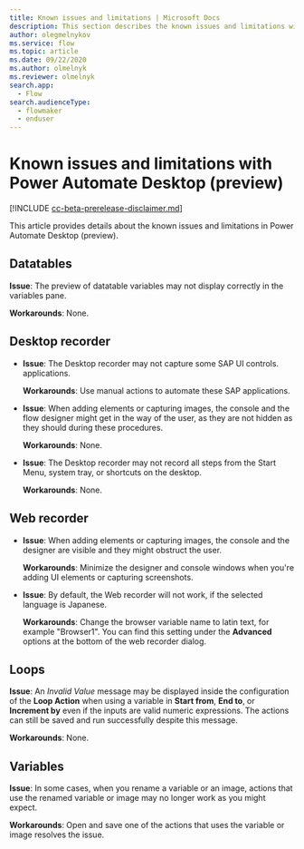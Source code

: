 ```yaml
---
title: Known issues and limitations | Microsoft Docs
description: This section describes the known issues and limitations with Power Automate Desktop Preview.
author: olegmelnykov
ms.service: flow
ms.topic: article
ms.date: 09/22/2020
ms.author: olmelnyk
ms.reviewer: olmelnyk
search.app: 
  - Flow
search.audienceType: 
  - flowmaker
  - enduser
---
```


# Known issues and limitations with Power Automate Desktop (preview)

[!INCLUDE [cc-beta-prerelease-disclaimer.md](../../includes/cc-beta-prerelease-disclaimer.md)]

This article provides details about the known issues and limitations in Power Automate Desktop (preview).

## Datatables

**Issue**: The preview of datatable variables may not display correctly in the variables pane.

**Workarounds**: None.


## Desktop recorder

- **Issue**: The Desktop recorder may not capture some SAP UI controls. applications.

    **Workarounds**: Use manual actions to automate these SAP applications.

- **Issue**: When adding elements or capturing images, the console and the flow designer might get in the way of the user, as they are not hidden as they should during these procedures.

    **Workarounds**: None.

- **Issue**: The Desktop recorder may not record all steps from the Start Menu, system tray, or shortcuts on the desktop. 

    **Workarounds**: None.

## Web recorder

- **Issue**: When adding elements or capturing images, the console and the designer are visible and they might obstruct the user.

    **Workarounds**: Minimize the designer and console windows when you're adding UI elements or capturing screenshots.

- **Issue**: By default, the Web recorder will not work, if the selected language is Japanese.

    **Workarounds**: Change the browser variable name to latin text, for example "Browser1". You can find this setting under the **Advanced** options at the bottom of the web recorder dialog.

## Loops
**Issue**: An *Invalid Value* message may be displayed inside the configuration of the **Loop Action** when using a variable in **Start from**, **End to**, or **Increment by** even if the inputs are valid numeric expressions. The actions can still be saved and run successfully despite this message.

**Workarounds**: None.

## Variables
**Issue**: In some cases, when you rename a variable or an image, actions that use the renamed variable or image may no longer work as you might expect. 

**Workarounds**: Open and save one of the actions that uses the variable or image resolves the issue.
